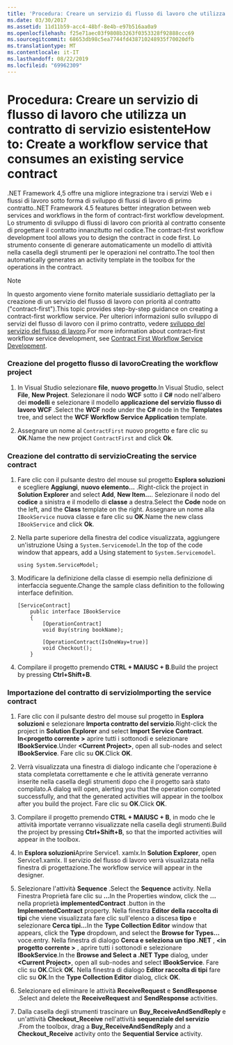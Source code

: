 ```yaml
---
title: 'Procedura: Creare un servizio di flusso di lavoro che utilizza un contratto di servizio esistente'
ms.date: 03/30/2017
ms.assetid: 11d11b59-acc4-48bf-8e4b-e97b516aa0a9
ms.openlocfilehash: f25e71aec03f9808b3263f0353328f92888ccc69
ms.sourcegitcommit: 68653db98c5ea7744fd438710248935f70020dfb
ms.translationtype: MT
ms.contentlocale: it-IT
ms.lasthandoff: 08/22/2019
ms.locfileid: "69962309"
---
```

# <a name="how-to-create-a-workflow-service-that-consumes-an-existing-service-contract"></a><span data-ttu-id="43f8f-102">Procedura: Creare un servizio di flusso di lavoro che utilizza un contratto di servizio esistente</span><span class="sxs-lookup"><span data-stu-id="43f8f-102">How to: Create a workflow service that consumes an existing service contract</span></span>
<span data-ttu-id="43f8f-103">.NET Framework 4,5 offre una migliore integrazione tra i servizi Web e i flussi di lavoro sotto forma di sviluppo di flussi di lavoro di primo contratto.</span><span class="sxs-lookup"><span data-stu-id="43f8f-103">.NET Framework 4.5 features better integration between web services and workflows in the form of contract-first workflow development.</span></span> <span data-ttu-id="43f8f-104">Lo strumento di sviluppo di flussi di lavoro con priorità al contratto consente di progettare il contratto innanzitutto nel codice.</span><span class="sxs-lookup"><span data-stu-id="43f8f-104">The contract-first workflow development tool allows you to design the contract in code first.</span></span> <span data-ttu-id="43f8f-105">Lo strumento consente di generare automaticamente un modello di attività nella casella degli strumenti per le operazioni nel contratto.</span><span class="sxs-lookup"><span data-stu-id="43f8f-105">The tool then automatically generates an activity template in the toolbox for the operations in the contract.</span></span>  
  
> [!NOTE]
> <span data-ttu-id="43f8f-106">In questo argomento viene fornito materiale sussidiario dettagliato per la creazione di un servizio del flusso di lavoro con priorità al contratto ("contract-first").</span><span class="sxs-lookup"><span data-stu-id="43f8f-106">This topic provides step-by-step guidance on creating a contract-first workflow service.</span></span> <span data-ttu-id="43f8f-107">Per ulteriori informazioni sullo sviluppo di servizi del flusso di lavoro con il primo contratto, vedere [sviluppo del servizio del flusso di lavoro](contract-first-workflow-service-development.md).</span><span class="sxs-lookup"><span data-stu-id="43f8f-107">For more information about contract-first workflow service development, see [Contract First Workflow Service Development](contract-first-workflow-service-development.md).</span></span>  
  
### <a name="creating-the-workflow-project"></a><span data-ttu-id="43f8f-108">Creazione del progetto flusso di lavoro</span><span class="sxs-lookup"><span data-stu-id="43f8f-108">Creating the workflow project</span></span>  
  
1. <span data-ttu-id="43f8f-109">In Visual Studio selezionare **file**, **nuovo progetto**.</span><span class="sxs-lookup"><span data-stu-id="43f8f-109">In Visual Studio, select **File**, **New Project**.</span></span> <span data-ttu-id="43f8f-110">Selezionare il nodo **WCF** sotto il **C#** nodo nell'albero dei **modelli** e selezionare il modello **applicazione del servizio flusso di lavoro WCF** .</span><span class="sxs-lookup"><span data-stu-id="43f8f-110">Select the **WCF** node under the **C#** node in the **Templates** tree, and select the **WCF Workflow Service Application** template.</span></span>  
  
2. <span data-ttu-id="43f8f-111">Assegnare un nome al `ContractFirst` nuovo progetto e fare clic su **OK**.</span><span class="sxs-lookup"><span data-stu-id="43f8f-111">Name the new project `ContractFirst` and click **Ok**.</span></span>  
  
### <a name="creating-the-service-contract"></a><span data-ttu-id="43f8f-112">Creazione del contratto di servizio</span><span class="sxs-lookup"><span data-stu-id="43f8f-112">Creating the service contract</span></span>  
  
1. <span data-ttu-id="43f8f-113">Fare clic con il pulsante destro del mouse sul progetto **Esplora soluzioni** e scegliere **Aggiungi**, **nuovo elemento...** .</span><span class="sxs-lookup"><span data-stu-id="43f8f-113">Right-click the project in **Solution Explorer** and select **Add**, **New Item…**.</span></span> <span data-ttu-id="43f8f-114">Selezionare il nodo del **codice** a sinistra e il modello di **classe** a destra.</span><span class="sxs-lookup"><span data-stu-id="43f8f-114">Select the **Code** node on the left, and the **Class** template on the right.</span></span> <span data-ttu-id="43f8f-115">Assegnare un nome alla `IBookService` nuova classe e fare clic su **OK**.</span><span class="sxs-lookup"><span data-stu-id="43f8f-115">Name the new class `IBookService` and click **Ok**.</span></span>  
  
2. <span data-ttu-id="43f8f-116">Nella parte superiore della finestra del codice visualizzata, aggiungere un'istruzione Using a `System.Servicemodel`.</span><span class="sxs-lookup"><span data-stu-id="43f8f-116">In the top of the code window that appears, add a Using statement to `System.Servicemodel`.</span></span>  
  
    ```  
    using System.ServiceModel;  
    ```  
  
3. <span data-ttu-id="43f8f-117">Modificare la definizione della classe di esempio nella definizione di interfaccia seguente.</span><span class="sxs-lookup"><span data-stu-id="43f8f-117">Change the sample class definition to the following interface definition.</span></span>  
  
    ```  
    [ServiceContract]  
        public interface IBookService  
        {  
            [OperationContract]  
            void Buy(string bookName);  
  
            [OperationContract(IsOneWay=true)]  
            void Checkout();  
        }  
    ```  
  
4. <span data-ttu-id="43f8f-118">Compilare il progetto premendo **CTRL + MAIUSC + B**.</span><span class="sxs-lookup"><span data-stu-id="43f8f-118">Build the project by pressing **Ctrl+Shift+B**.</span></span>  
  
### <a name="importing-the-service-contract"></a><span data-ttu-id="43f8f-119">Importazione del contratto di servizio</span><span class="sxs-lookup"><span data-stu-id="43f8f-119">Importing the service contract</span></span>  
  
1. <span data-ttu-id="43f8f-120">Fare clic con il pulsante destro del mouse sul progetto in **Esplora soluzioni** e selezionare **Importa contratto del servizio**.</span><span class="sxs-lookup"><span data-stu-id="43f8f-120">Right-click the project in **Solution Explorer** and select **Import Service Contract**.</span></span> <span data-ttu-id="43f8f-121">**In\<progetto corrente >** aprire tutti i sottonodi e selezionare **IBookService**.</span><span class="sxs-lookup"><span data-stu-id="43f8f-121">Under **\<Current Project>**, open all sub-nodes and select **IBookService**.</span></span> <span data-ttu-id="43f8f-122">Fare clic su **OK**.</span><span class="sxs-lookup"><span data-stu-id="43f8f-122">Click **OK**.</span></span>  
  
2. <span data-ttu-id="43f8f-123">Verrà visualizzata una finestra di dialogo indicante che l'operazione è stata completata correttamente e che le attività generate verranno inserite nella casella degli strumenti dopo che il progetto sarà stato compilato.</span><span class="sxs-lookup"><span data-stu-id="43f8f-123">A dialog will open, alerting you that the operation completed successfully, and that the generated activities will appear in the toolbox after you build the project.</span></span> <span data-ttu-id="43f8f-124">Fare clic su **OK**.</span><span class="sxs-lookup"><span data-stu-id="43f8f-124">Click **OK**.</span></span>  
  
3. <span data-ttu-id="43f8f-125">Compilare il progetto premendo **CTRL + MAIUSC + B**, in modo che le attività importate verranno visualizzate nella casella degli strumenti.</span><span class="sxs-lookup"><span data-stu-id="43f8f-125">Build the project by pressing **Ctrl+Shift+B**, so that the imported activities will appear in the toolbox.</span></span>  
  
4. <span data-ttu-id="43f8f-126">In **Esplora soluzioni**Aprire Service1. xamlx.</span><span class="sxs-lookup"><span data-stu-id="43f8f-126">In **Solution Explorer**, open Service1.xamlx.</span></span> <span data-ttu-id="43f8f-127">Il servizio del flusso di lavoro verrà visualizzata nella finestra di progettazione.</span><span class="sxs-lookup"><span data-stu-id="43f8f-127">The workflow service will appear in the designer.</span></span>  
  
5. <span data-ttu-id="43f8f-128">Selezionare l'attività **Sequence** .</span><span class="sxs-lookup"><span data-stu-id="43f8f-128">Select the **Sequence** activity.</span></span> <span data-ttu-id="43f8f-129">Nella Finestra Proprietà fare clic su **...**</span><span class="sxs-lookup"><span data-stu-id="43f8f-129">In the Properties window, click the **…**</span></span> <span data-ttu-id="43f8f-130">nella proprietà **implementedContract** .</span><span class="sxs-lookup"><span data-stu-id="43f8f-130">button in the **ImplementedContract** property.</span></span> <span data-ttu-id="43f8f-131">Nella finestra **Editor della raccolta di tipi** che viene visualizzata fare clic sull'elenco a discesa **tipo** e selezionare **Cerca tipi...**</span><span class="sxs-lookup"><span data-stu-id="43f8f-131">In the **Type Collection Editor** window that appears, click the **Type** dropdown, and select the **Browse for Types…**</span></span> <span data-ttu-id="43f8f-132">voce.</span><span class="sxs-lookup"><span data-stu-id="43f8f-132">entry.</span></span> <span data-ttu-id="43f8f-133">Nella finestra di dialogo **Cerca e seleziona un tipo .NET** ,  **\<in progetto corrente >** , aprire tutti i sottonodi e selezionare **IBookService**.</span><span class="sxs-lookup"><span data-stu-id="43f8f-133">In the **Browse and Select a .NET Type** dialog, under **\<Current Project>**, open all sub-nodes and select **IBookService**.</span></span> <span data-ttu-id="43f8f-134">Fare clic su **OK**.</span><span class="sxs-lookup"><span data-stu-id="43f8f-134">Click **OK**.</span></span> <span data-ttu-id="43f8f-135">Nella finestra di dialogo **Editor raccolta di tipi** fare clic su **OK**.</span><span class="sxs-lookup"><span data-stu-id="43f8f-135">In the **Type Collection Editor** dialog, click **OK**.</span></span>  
  
6. <span data-ttu-id="43f8f-136">Selezionare ed eliminare le attività **ReceiveRequest** e **SendResponse** .</span><span class="sxs-lookup"><span data-stu-id="43f8f-136">Select and delete the **ReceiveRequest** and **SendResponse** activities.</span></span>  
  
7. <span data-ttu-id="43f8f-137">Dalla casella degli strumenti trascinare un **Buy_ReceiveAndSendReply** e un'attività **Checkout_Receive** nell'attività **sequenziale del servizio** .</span><span class="sxs-lookup"><span data-stu-id="43f8f-137">From the toolbox, drag a **Buy_ReceiveAndSendReply** and a **Checkout_Receive** activity onto the **Sequential Service** activity.</span></span>
